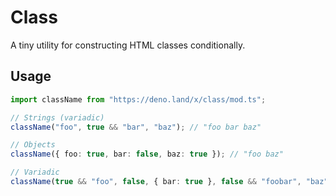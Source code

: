 # Class

A tiny utility for constructing HTML classes conditionally.

## Usage

```ts
import className from "https://deno.land/x/class/mod.ts";

// Strings (variadic)
className("foo", true && "bar", "baz"); // "foo bar baz"

// Objects
className({ foo: true, bar: false, baz: true }); // "foo baz"

// Variadic
className(true && "foo", false, { bar: true }, false && "foobar", "baz"); // "foo bar baz"
```
